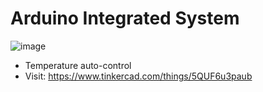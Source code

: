 # Arduino Integrated System

![image](https://user-images.githubusercontent.com/60454486/190929954-88c64981-a5e3-4475-914b-d66ed9d278c2.png)

- Temperature auto-control
- Visit: https://www.tinkercad.com/things/5QUF6u3paub
